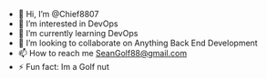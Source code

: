 - 👋 Hi, I’m @Chief8807
- 👀 I’m interested in DevOps
- 🌱 I’m currently learning DevOps
- 💞️ I’m looking to collaborate on Anything Back End Development
- 📫 How to reach me SeanGolf88@gmail.com
- ⚡ Fun fact: Im a Golf nut

<!---
Chief8807/Chief8807 is a ✨ special ✨ repository because its `README.md` (this file) appears on your GitHub profile.
You can click the Preview link to take a look at your changes.
--->
